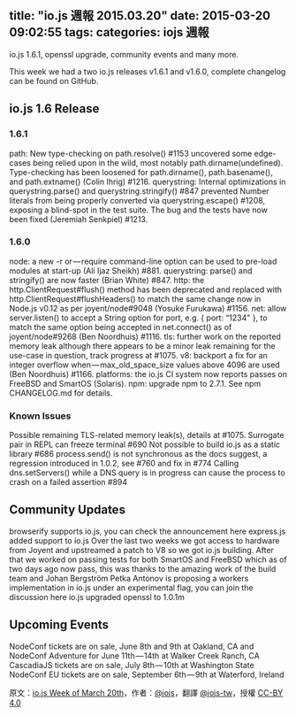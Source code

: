 title: "io.js 週報 2015.03.20"
date: 2015-03-20 09:02:55
tags:
categories: iojs 週報
---
io.js 1.6.1, openssl upgrade, community events and many more.

This week we had a two io.js releases v1.6.1 and v1.6.0, complete changelog can be found on GitHub.

## io.js 1.6 Release

### 1.6.1

path: New type-checking on path.resolve() #1153 uncovered some edge-cases being relied upon in the wild, most notably path.dirname(undefined). Type-checking has been loosened for path.dirname(), path.basename(), and path.extname() (Colin Ihrig) #1216.
querystring: Internal optimizations in querystring.parse() and querystring.stringify() #847 prevented Number literals from being properly converted via querystring.escape() #1208, exposing a blind-spot in the test suite. The bug and the tests have now been fixed (Jeremiah Senkpiel) #1213.

### 1.6.0

node: a new -r or — require command-line option can be used to pre-load modules at start-up (Ali Ijaz Sheikh) #881.
querystring: parse() and stringify() are now faster (Brian White) #847.
http: the http.ClientRequest#flush() method has been deprecated and replaced with http.ClientRequest#flushHeaders() to match the same change now in Node.js v0.12 as per joyent/node#9048 (Yosuke Furukawa) #1156.
net: allow server.listen() to accept a String option for port, e.g. { port: “1234" }, to match the same option being accepted in net.connect() as of joyent/node#9268 (Ben Noordhuis) #1116.
tls: further work on the reported memory leak although there appears to be a minor leak remaining for the use-case in question, track progress at #1075.
v8: backport a fix for an integer overflow when — max_old_space_size values above 4096 are used (Ben Noordhuis) #1166.
platforms: the io.js CI system now reports passes on FreeBSD and SmartOS (Solaris).
npm: upgrade npm to 2.7.1. See npm CHANGELOG.md for details.

### Known Issues

Possible remaining TLS-related memory leak(s), details at #1075.
Surrogate pair in REPL can freeze terminal #690
Not possible to build io.js as a static library #686
process.send() is not synchronous as the docs suggest, a regression introduced in 1.0.2, see #760 and fix in #774
Calling dns.setServers() while a DNS query is in progress can cause the process to crash on a failed assertion #894

## Community Updates
browserify supports io.js, you can check the announcement here
express.js added support to io.js
Over the last two weeks we got access to hardware from Joyent and upstreamed a patch to V8 so we got io.js building. After that we worked on passing tests for both SmartOS and FreeBSD which as of two days ago now pass, this was thanks to the amazing work of the build team and Johan Bergström
Petka Antonov is proposing a workers implementation in io.js under an experimental flag, you can join the discussion here
io.js upgraded openssl to 1.0.1m

## Upcoming Events
NodeConf tickets are on sale, June 8th and 9th at Oakland, CA and NodeConf Adventure for June 11th — 14th at Walker Creek Ranch, CA
CascadiaJS tickets are on sale, July 8th — 10th at Washington State
NodeConf EU tickets are on sale, September 6th — 9th at Waterford, Ireland

原文：[io.js Week of March 20th](https://medium.com/node-js-javascript/io-js-1-6-release-1df38cf64e6c)，作者：[@iojs](https://medium.com/@iojs)，翻譯 [@iojs-tw](https://github.com/iojs/iojs-tw)，授權 [CC-BY 4.0](https://creativecommons.org/licenses/by/4.0/deed.zh_TW)
